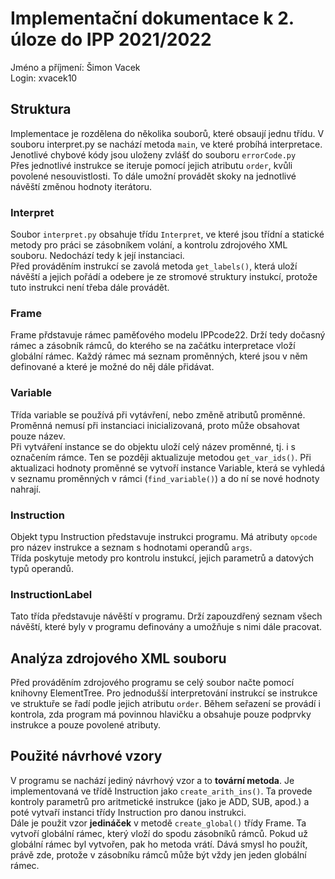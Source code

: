 # Implementační dokumentace k 2. úloze do IPP 2021/2022
Jméno a příjmení: Šimon Vacek\
Login: xvacek10

## Struktura
Implementace je rozdělena do několika souborů, které obsaují jednu třídu. V souboru
interpret.py se nachází metoda `main`, ve které probíhá interpretace. Jenotlivé
chybové kódy jsou uloženy zvlášť do souboru `errorCode.py`\
Přes jednotlivé instrukce se iteruje pomocí jejich atributu `order`, kvůli povolené
nesouvistlosti. To dále umožní provádět skoky na jednotlivé návěští změnou hodnoty
iterátoru.

### Interpret
Soubor `interpret.py` obsahuje třídu `Interpret`, ve které jsou třídní a statické
metody pro práci se zásobníkem volání, a kontrolu zdrojového XML souboru. Nedochází
tedy k její instanciaci.\
Před prováděním instrukcí se zavolá metoda `get_labels()`, která uloží návěští a jejich
pořádí a odebere je ze stromové struktury instukcí, protože tuto instrukci není třeba
dále provádět.

### Frame
Frame přdstavuje rámec paměťového modelu IPPcode22. Drží tedy dočasný rámec a zásobník
rámců, do kterého se na začátku interpretace vloží globální rámec. Každý rámec má
seznam proměnných, které jsou v něm definované a které je možné do něj dále přidávat.

### Variable
Třída variable se používá při vytávření, nebo změně atributů proměnné. Proměnná nemusí
při instanciaci inicializovaná, proto může obsahovat pouze název.\
Při vytváření instance se do objektu uloží celý název proměnné, tj. i s označením
rámce. Ten se později aktualizuje metodou `get_var_ids()`. Při aktualizaci hodnoty
proměnné se vytvoří instance Variable, která se vyhledá v seznamu proměnných v
rámci (`find_variable()`) a do ní se nové hodnoty nahrají.

### Instruction
Objekt typu Instruction představuje instrukci programu. Má atributy `opcode` pro název
instrukce a seznam s hodnotami operandů `args`.\
Třída poskytuje metody pro kontrolu instukcí, jejich parametrů a datových typů
operandů.

### InstructionLabel
Tato třída představuje návěští v programu. Drží zapouzdřený seznam všech návěští, které
byly v programu definovány a umožňuje s nimi dále pracovat.

## Analýza zdrojového XML souboru
Před prováděním zdrojového programu se celý soubor načte pomocí knihovny ElementTree.
Pro jednodušší interpretování instrukcí se instrukce ve struktuře se řadí podle jejich
atributu `order`. Během seřazení se provádí i kontrola, zda program má povinnou
hlavičku a obsahuje pouze podprvky instrukce a pouze povolené atributy. 

## Použité návrhové vzory
V programu se nachází jediný návrhový vzor a to **tovární metoda**. Je implementovaná
ve třídě Instruction jako `create_arith_ins()`. Ta provede kontroly parametrů
pro aritmetické instrukce (jako je ADD, SUB, apod.) a poté vytvaří instanci třídy
Instruction pro danou instrukci.\
Dále je použit vzor **jedináček** v metodě `create_global()` třídy Frame. Ta vytvoří
globální rámec, který vloží do spodu zásobníků rámců. Pokud už globální rámec byl
vytvořen, pak ho metoda vrátí. Dává smysl ho použít, právě zde, protože v zásobníku
rámců může být vždy jen jeden globální rámec.
